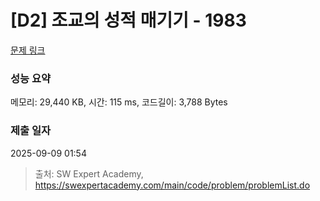 # [D2] 조교의 성적 매기기 - 1983 

[문제 링크](https://swexpertacademy.com/main/code/problem/problemDetail.do?contestProbId=AV5PwGK6AcIDFAUq) 

### 성능 요약

메모리: 29,440 KB, 시간: 115 ms, 코드길이: 3,788 Bytes

### 제출 일자

2025-09-09 01:54



> 출처: SW Expert Academy, https://swexpertacademy.com/main/code/problem/problemList.do